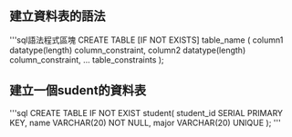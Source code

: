 ## 建立資料表的語法

'''sql語法程式區塊
CREATE TABLE [IF NOT EXISTS] table_name (
   column1 datatype(length) column_constraint,
   column2 datatype(length) column_constraint,
   ...
   table_constraints
);
## 建立一個sudent的資料表
'''sql
CREATE TABLE IF NOT EXIST student(
    student_id SERIAL PRIMARY KEY,
    name VARCHAR(20) NOT NULL,
    major VARCHAR(20) UNIQUE
);
'''
